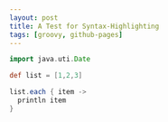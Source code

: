 ```yaml
---
layout: post
title: A Test for Syntax-Highlighting
tags: [groovy, github-pages]
---
```


```groovy
import java.uti.Date

def list = [1,2,3]

list.each { item ->
  println item
}
```
